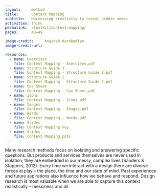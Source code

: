 ```yaml
---
layout:     method
title:      Context Mapping
subtitle:   Harnessing creativity to reveal hidden needs
activities: think
permalink:  /toolkit/context-mapping/
pages:      48–49

image-credit:     Angineh Karabedian
image-credit-url: 

resources:
  - name: Exercises
    file: Context Mapping - Exercises.pdf
  - name: Structure Guide 1
    file: Context Mapping - Structure Guide 1.pdf
  - name: Structure Guide 2
    file: Context Mapping - Structure Guide 2.pdf
  - name: Cue Sheet
    file: Context Mapping - Cue Sheet.pdf
  - name: Icons
    file: Context Mapping - Icons.pdf
  - name: Images
    file: Context Mapping - Images.pdf
  - name: Words
    file: Context Mapping - Words.pdf
  - name: Slides
    file: Context Mapping.key
  - name: Slides
    file: Context Mapping.pptx
---
```


Many research methods focus on isolating and answering specific questions. But products and services themselves are never used in isolation; they are embedded in our messy, complex lives (Sanders & Stappers, 2012). Every time we interact with a design there are diverse forces at play – the place, the time and our state of mind. Past experiences and future aspirations also influence how we behave and respond. Design research is most valuable when we are able to capture this context realistically – messiness and all.